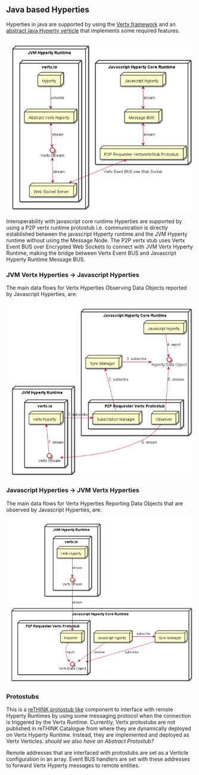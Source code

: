 ## Java based Hyperties

Hyperties in java are supported by using the [Vertx framework](http://vertx.io/) and an [abstract java Hyperty verticle](abstract-hyperty.md) that implements some required features.

![Vertx Hyperties Architecture](jvm-abstract-hyperty.png)

Interoperability with javascript core runtime Hyperties are  supported by using a P2P vertx runtime protostub i.e. communication is directly established between the javascript Hyperty runtime and the JVM Hyperty runtime without using the Message Node. The P2P vertx stub uses Vertx Event BUS over Encrypted Web Sockets to connect with JVM Vertx Hyperty Runtime, making the bridge between Vertx Event BUS and Javascript Hyperty Runtime Message BUS.

### JVM Vertx Hyperties -> Javascript Hyperties

The main data flows for Vertx Hyperties Observing Data Objects reported by Javascript Hyperties, are:

![Vertx Hyperties Observing Data Objects reported by Javascript Hyperties](observer-interoperability.png)

### Javascript Hyperties -> JVM Vertx Hyperties

The main data flows for Vertx Hyperties Reporting Data Objects that are observed by Javascript Hyperties, are:

![Vertx Hyperties Reporting Data Objects that are observed by Javascript Hyperties](reporter-interoperability.png)

### Protostubs

This is a [reTHINK protostub like](https://rethink-project.github.io/specs/concepts/protofly/) component to interface with remote Hyperty Runtimes by using some messaging protocol when the connection is triggered by the Vertx Runtime. Currently, Vertx protostubs are not published in reTHINK Catalogue from where they are dynamically deployed on Vertx Hyperty Runtime. Instead, they are implemented and deployed as Vertx Verticles. *should we also have an Abstract Protostub?*

Remote addresses that are interfaced with protostubs are set as a Verticle configuration in an array. Event BUS handlers are set with these addresses to forward Vertx Hyperty messages to remote entities. 
